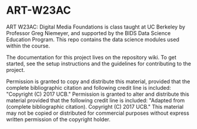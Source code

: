 # ART-W23AC
ART W23AC: Digital Media Foundations is class taught at UC Berkeley by Professor Greg Niemeyer, and supported by the BIDS Data Science Education Program. This repo contains the data science modules used within the course.

The documentation for this project lives on the repository wiki. To get started, see the setup instructions and the guidelines for contributing to the project.

Permission is granted to copy and distribute this material, provided that the complete bibliographic citation and following credit line is included: "Copyright (C) 2017 UCB." Permission is granted to alter and distribute this material provided that the following credit line is included: "Adapted from (complete bibliographic citation). Copyright (C) 2017 UCB." This material may not be copied or distributed for commercial purposes without express written permission of the copyright holder.
